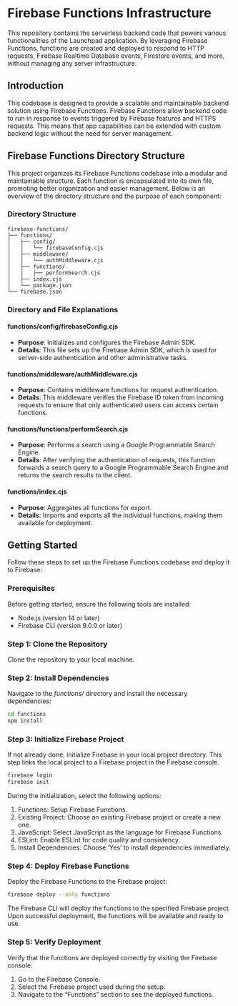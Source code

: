 # Firebase Functions Infrastructure

This repository contains the serverless backend code that powers various functionalities of the Launchpad application. By leveraging Firebase Functions, functions are created and deployed to respond to HTTP requests, Firebase Realtime Database events, Firestore events, and more, without managing any server infrastructure.

## Introduction

This codebase is designed to provide a scalable and maintainable backend solution using Firebase Functions. Firebase Functions allow backend code to run in response to events triggered by Firebase features and HTTPS requests. This means that app capabilities can be extended with custom backend logic without the need for server management.

## Firebase Functions Directory Structure

This project organizes its Firebase Functions codebase into a modular and maintainable structure. Each function is encapsulated into its own file, promoting better organization and easier management. Below is an overview of the directory structure and the purpose of each component:

### Directory Structure

```
firebase-functions/
├── functions/
│   ├── config/
│   │   └── firebaseConfig.cjs
│   ├── middleware/
│   │   └── authMiddleware.cjs
│   ├── functions/
│   │   ├── performSearch.cjs
│   ├── index.cjs
│   └── package.json
└── firebase.json
```

### Directory and File Explanations

#### functions/config/firebaseConfig.cjs

- **Purpose**: Initializes and configures the Firebase Admin SDK.
- **Details**: This file sets up the Firebase Admin SDK, which is used for server-side authentication and other administrative tasks.

#### functions/middleware/authMiddleware.cjs

- **Purpose**: Contains middleware functions for request authentication.
- **Details**: This middleware verifies the Firebase ID token from incoming requests to ensure that only authenticated users can access certain functions.

#### functions/functions/performSearch.cjs

- **Purpose**: Performs a search using a Google Programmable Search Engine.
- **Details**: After verifying the authentication of requests, this function forwards a search query to a Google Programmable Search Engine and returns the search results to the client.

#### functions/index.cjs

- **Purpose**: Aggregates all functions for export.
- **Details**: Imports and exports all the individual functions, making them available for deployment.

## Getting Started

Follow these steps to set up the Firebase Functions codebase and deploy it to Firebase:

### Prerequisites

Before getting started, ensure the following tools are installed:

- Node.js (version 14 or later)
- Firebase CLI (version 9.0.0 or later)

### Step 1: Clone the Repository

Clone the repository to your local machine.

### Step 2: Install Dependencies

Navigate to the *functions/* directory and install the necessary dependencies:

```sh
cd functions
npm install
```

### Step 3: Initialize Firebase Project

If not already done, initialize Firebase in your local project directory. This step links the local project to a Firebase project in the Firebase console.

```sh
firebase login
firebase init
```

During the initialization, select the following options:

1. Functions: Setup Firebase Functions.
2.	Existing Project: Choose an existing Firebase project or create a new one.
3.	JavaScript: Select JavaScript as the language for Firebase Functions.
4.	ESLint: Enable ESLint for code quality and consistency.
5.	Install Dependencies: Choose ‘Yes’ to install dependencies immediately.

### Step 4: Deploy Firebase Functions

Deploy the Firebase Functions to the Firebase project:

```sh
firebase deploy --only functions
```

The Firebase CLI will deploy the functions to the specified Firebase project. Upon successful deployment, the functions will be available and ready to use.

### Step 5: Verify Deployment

Verify that the functions are deployed correctly by visiting the Firebase console:

1.	Go to the Firebase Console.
2.	Select the Firebase project used during the setup.
3.	Navigate to the “Functions” section to see the deployed functions.
